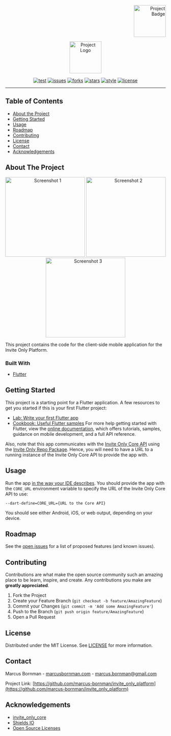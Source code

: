 <!-- PROJECT LOGO -->
<p align="right">
<a href="https://pub.dev">
<img src="https://raw.githubusercontent.com/marcus-bornman/invite_only_platform/master/invite_only_app/assets/project_badge.png" height="100" alt="Project Badge">
</a>
</p>
<p align="center">
<img src="https://raw.githubusercontent.com/marcus-bornman/invite_only_platform/master/invite_only_app/assets/project_logo.png" height="100" alt="Project Logo" />
</p>

<!-- PROJECT SHIELDS -->
<p align="center">
<a href="https://github.com/marcus-bornman/cos_730_project/actions?query=workflow%3Atest-io-app"><img src="https://img.shields.io/github/workflow/status/marcus-bornman/cos_730_project/test-io-app?label=test" alt="test"></a>
<a href="https://github.com/marcus-bornman/cos_730_project/issues"><img src="https://img.shields.io/github/issues/marcus-bornman/cos_730_project" alt="issues"></a>
<a href="https://github.com/marcus-bornman/cos_730_project/network"><img src="https://img.shields.io/github/forks/marcus-bornman/cos_730_project" alt="forks"></a>
<a href="https://github.com/marcus-bornman/cos_730_project/stargazers"><img src="https://img.shields.io/github/stars/marcus-bornman/cos_730_project" alt="stars"></a>
<a href="https://dart.dev/guides/language/effective-dart/style"><img src="https://img.shields.io/badge/style-effective_dart-40c4ff.svg" alt="style"></a>
<a href="https://github.com/marcus-bornman/cos_730_project/blob/master/LICENSE"><img src="https://img.shields.io/github/license/marcus-bornman/cos_730_project" alt="license"></a>
</p>

---

<!-- TABLE OF CONTENTS -->
## Table of Contents

* [About the Project](#about-the-project)
* [Getting Started](#getting-started)
* [Usage](#usage)
* [Roadmap](#roadmap)
* [Contributing](#contributing)
* [License](#license)
* [Contact](#contact)
* [Acknowledgements](#acknowledgements)



<!-- ABOUT THE PROJECT -->
## About The Project
<p align="center">
<img src="https://raw.githubusercontent.com/marcus-bornman/invite_only_platform/master/invite_only_app/assets/screenshot_1.png" width="250" alt="Screenshot 1" />
<img src="https://raw.githubusercontent.com/marcus-bornman/invite_only_platform/master/invite_only_app/assets/screenshot_2.png" width="250" alt="Screenshot 2" />
<img src="https://raw.githubusercontent.com/marcus-bornman/invite_only_platform/master/invite_only_app/assets/screenshot_3.png" width="250" alt="Screenshot 3" />
</p>

This project contains the code for the client-side mobile application for the Invite Only Platform. 

### Built With
* [Flutter](https://flutter.dev/)



<!-- GETTING STARTED -->
## Getting Started
This project is a starting point for a Flutter application. A few resources to get you started if this is your first
Flutter project:              
- [Lab: Write your first Flutter app](https://flutter.dev/docs/get-started/codelab)
- [Cookbook: Useful Flutter samples](https://flutter.dev/docs/cookbook)
For more help getting started with Flutter, view the [online documentation](https://flutter.dev/docs), which offers 
tutorials, samples, guidance on mobile development, and a full API reference.

Also, note that this app communicates with the [Invite Only Core API](../invite_only_core) using the [Invite Only Repo Package](../invite_only_repo).
Hence, you will need to have a URL to a running instance of the Invite Only Core API to provide the app with.


<!-- USAGE EXAMPLES -->
## Usage
Run the app [in the way your IDE describes](https://flutter.dev/docs/get-started/test-drive).
You should provide the app with the `CORE_URL` environment variable to specify the URL of the Invite Only Core API to use:
```
--dart-define=CORE_URL={URL to the Core API}
```
You should see either Android, iOS, or web output, depending on your device.



<!-- ROADMAP -->
## Roadmap

See the [open issues](https://github.com/marcus-bornman/cos_730_project/issues) for a list of proposed features (and known issues).



<!-- CONTRIBUTING -->
## Contributing

Contributions are what make the open source community such an amazing place to be learn, inspire, and create. Any contributions you make are **greatly appreciated**.

1. Fork the Project
2. Create your Feature Branch (`git checkout -b feature/AmazingFeature`)
3. Commit your Changes (`git commit -m 'Add some AmazingFeature'`)
4. Push to the Branch (`git push origin feature/AmazingFeature`)
5. Open a Pull Request



<!-- LICENSE -->
## License

Distributed under the MIT License. See [LICENSE](../LICENSE) for more information.



<!-- CONTACT -->
## Contact

Marcus Bornman - [marcusbornman.com](https://www.marcusbornman.com) - [marcus.bornman@gmail.com](mailto:marcus.bornman@gmail.com)

Project Link: [https://github.com/marcus-bornman/invite_only_platform](https://github.com/marcus-bornman/invite_only_platform)



<!-- ACKNOWLEDGEMENTS -->
## Acknowledgements
* [invite_only_core](../invite_only_core)
* [Shields IO](https://shields.io)
* [Open Source Licenses](https://choosealicense.com)